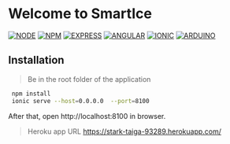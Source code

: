 # Welcome to SmartIce

[![NODE](https://img.shields.io/badge/Node-12-brightgreen?style=flat-square)](https://nodejs.org/dist/latest-v12.x/docs/api/)
[![NPM](https://img.shields.io/badge/NPM-6-critical?styles=flat-square)](https://docs.npmjs.com/)
[![EXPRESS](https://img.shields.io/badge/Express-4.17-lightgrey?style=flat-square)](https://expressjs.com/en/starter/installing.html)
[![ANGULAR](https://img.shields.io/badge/Angular-8-red?style=flat-square)](https://angular.io/docs)
[![IONIC](https://img.shields.io/badge/Ionic-5-blue?style=flat-square)](https://ionicframework.com/docs/components)
[![ARDUINO](https://img.shields.io/badge/Arduino-1.8-green?styles=flat-square)](https://www.arduino.cc/reference/en/#functions)

## Installation
> Be in the root folder of the application

```bash
 npm install
 ionic serve --host=0.0.0.0  --port=8100
```

After that, open http://localhost:8100 in browser.

> Heroku app URL
https://stark-taiga-93289.herokuapp.com/